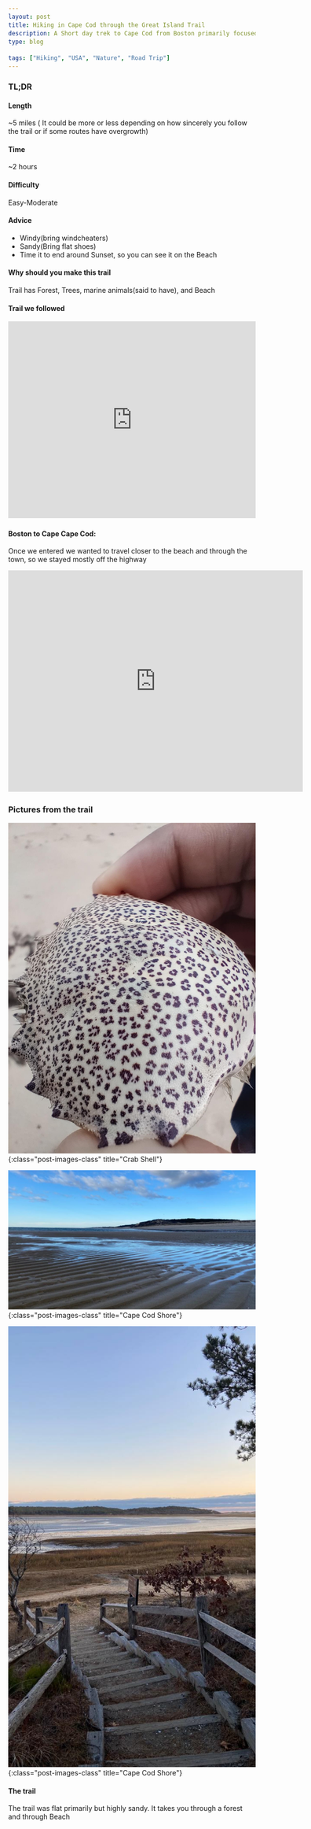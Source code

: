 ```yaml
---
layout: post
title: Hiking in Cape Cod through the Great Island Trail
description: A Short day trek to Cape Cod from Boston primarily focused on hiking to explore the area.
type: blog

tags: ["Hiking", "USA", "Nature", "Road Trip"]
---
```


### TL;DR
#### Length
~5 miles ( It could be more or less depending on how sincerely you follow the trail or if some routes have overgrowth)

#### Time
~2 hours

#### Difficulty
Easy-Moderate

#### Advice
* Windy(bring windcheaters)
* Sandy(Bring flat shoes)
* Time it to end around Sunset, so you can see it on the Beach


#### Why should you make this trail
Trail has Forest, Trees, marine animals(said to have), and Beach


#### Trail we followed

<iframe class="alltrails" src="https://www.alltrails.com/widget/trail/us/massachusetts/great-island-trail?u=i" width="100%" height="400" frameborder="0" scrolling="no" marginheight="0" marginwidth="0" title="AllTrails: Trail Guides and Maps for Hiking, Camping, and Running"></iframe>

#### Boston to Cape Cape Cod:
Once we entered we wanted to travel closer to the beach and through the town, so we stayed mostly off the highway

<iframe src="https://www.google.com/maps/embed?pb=!1m74!1m12!1m3!1d758679.5066386139!2d-71.09937206210925!3d42.030488037089114!2m3!1f0!2f0!3f0!3m2!1i1024!2i768!4f13.1!4m59!3e0!4m3!3m2!1d42.349873099999996!2d-71.10399559999999!4m5!1s0x89e4cc81b4547c9d%3A0x56917ed3e32e1920!2sSandwich%2C%20MA!3m2!1d41.7589615!2d-70.49393169999999!4m5!1s0x89fb34eed6c4fb1d%3A0x6bc188d9b32c75d8!2sAmari%2C%20674%20MA-6A%2C%20East%20Sandwich%2C%20MA%2002537!3m2!1d41.7282492!2d-70.399408!4m5!1s0x89fb33b67f8ec5e5%3A0xea7648efbb136d73!2sBarnstable%2C%20MA!3m2!1d41.7003208!2d-70.3002024!4m5!1s0x89fb37633ec53e37%3A0x56f76260e8069650!2sOld%20Yarmouth%20Inn%2C%20223%20MA-6A%2C%20Yarmouth%20Port%2C%20MA%2002675!3m2!1d41.7038205!2d-70.2453872!4m5!1s0x89fb38e2ef9f7529%3A0xbdcb871171d71a97!2sDennis%2C%20MA!3m2!1d41.7353062!2d-70.1939429!4m5!1s0x89fb4037584521eb%3A0x16e969baa19dc00b!2sBrewster%2C%20MA!3m2!1d41.7600902!2d-70.0827905!4m5!1s0x89fb6bc3eb1c3487%3A0xca9f5e6b9829b6ab!2sOrleans%2C%20MA!3m2!1d41.7898354!2d-69.9897323!4m5!1s0x89fb68ec67201e37%3A0x4a489422124dadd!2sEastham%2C%20MA!3m2!1d41.8299634!2d-69.97403609999999!4m5!1s0x89fb42dcc768c5df%3A0x17a139b6d6b512b0!2sWellfleet%2C%20MA!3m2!1d41.930546799999995!2d-70.0309753!5e0!3m2!1sen!2sus!4v1678135045024!5m2!1sen!2sus" width="600" height="450" style="border:0;" allowfullscreen="" loading="lazy" referrerpolicy="no-referrer-when-downgrade"></iframe> 

### Pictures from the trail

![Crab shell I found at the shore](/assets/images/cape_cod_crab_shell.jpg){:class="post-images-class" title="Crab Shell"}

![Shore](/assets/images/cape_cod_shore.jpeg){:class="post-images-class" title="Cape Cod Shore"}

![Stairs to after the trek starts](/assets/images/cape_cod_stairs.jpeg){:class="post-images-class" title="Cape Cod Shore"}

#### The trail
The trail was flat primarily but highly sandy. It takes you through a forest and through Beach